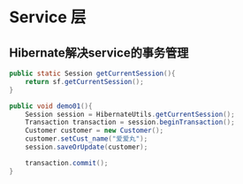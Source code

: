 # Service 层

## Hibernate解决service的事务管理

```java
public static Session getCurrentSession(){
    return sf.getCurrentSession();	
}
```

```java
public void demo01(){
    Session session = HibernateUtils.getCurrentSession();
    Transaction transaction = session.beginTransaction();
    Customer customer = new Customer();
    customer.setCust_name("爱爱丸");
    session.saveOrUpdate(customer);

    transaction.commit();
}
```
